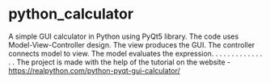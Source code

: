 # python_calculator
A simple GUI calculator in Python using PyQt5 library.
The code uses Model-View-Controller design.
The view produces the GUI.
The controller connects model to view.
The model evaluates the expression.
.
.
.
.
.
.
.
.
.
.
.
.
.
.
The project is made with the help of the tutorial on the website -
https://realpython.com/python-pyqt-gui-calculator/

